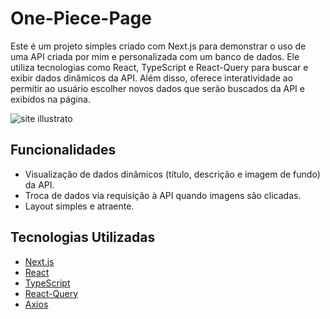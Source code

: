 # One-Piece-Page

Este é um projeto simples criado com Next.js para demonstrar o uso de uma API criada por mim e personalizada com um banco de dados. Ele utiliza tecnologias como React, TypeScript e React-Query para buscar e exibir dados dinâmicos da API. Além disso, oferece interatividade ao permitir ao usuário escolher novos dados que serão buscados da API e exibidos na página.

![site illustrato](https://lh3.googleusercontent.com/pw/ADCreHdJ-nUzF9rf-g5N7OiTyb4unmOGDdQFPWZsXlV-vuV4lKifbpX_osJ8T3Vhw9ZkLBC-L3tEdjkYlPKAMwBbmozWEIid55JxuAuSfoGcw-EqM56uvzbHrnVNROoYLbaiuJ7AUysvpSMfQrfHWAcvyRA=w1441-h828-s-no?authuser=1)


## Funcionalidades

- Visualização de dados dinâmicos (título, descrição e imagem de fundo) da API.
- Troca de dados via requisição à API quando imagens são clicadas.
- Layout simples e atraente.

## Tecnologias Utilizadas

- [Next.js](https://nextjs.org/)
- [React](https://reactjs.org/)
- [TypeScript](https://www.typescriptlang.org/)
- [React-Query](https://react-query.tanstack.com/)
- [Axios](https://axios-http.com/)

